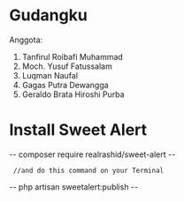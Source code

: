 # Gudangku

Anggota:

1. Tanfirul Roibafi Muhammad
2. Moch. Yusuf Fatussalam
3. Luqman Naufal
4. Gagas Putra Dewangga
5. Geraldo Brata Hiroshi Purba

# Install Sweet Alert

--   composer require realrashid/sweet-alert   --

     //and do this command on your Terminal
--   php artisan sweetalert:publish   --

